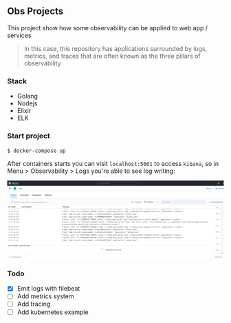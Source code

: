 Obs Projects
---

This project show how some observability can be applied to web app / services

> In this case, this repository has applications surrounded by logs, metrics, and traces that are often known as the three pillars of observability

### Stack
- Golang
- Nodejs
- Elixir
- ELK

### Start project
```
$ docker-compose up
```

After containers starts you can visit `localhost:5601` to access `kibana`, so in Menu > Observability > Logs you're able to see log writing:

![kibana](assets/kibana.png)


### Todo
- [X] Emit logs with filebeat
- [ ] Add metrics system
- [ ] Add tracing
- [ ] Add kubernetes example

